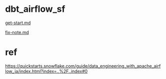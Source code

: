 # dbt_airflow_sf

[get-start.md](get-start.md)

[fix-note.md](fix-note.md)

# ref
https://quickstarts.snowflake.com/guide/data_engineering_with_apache_airflow_ja/index.html?index=..%2F..index#0
